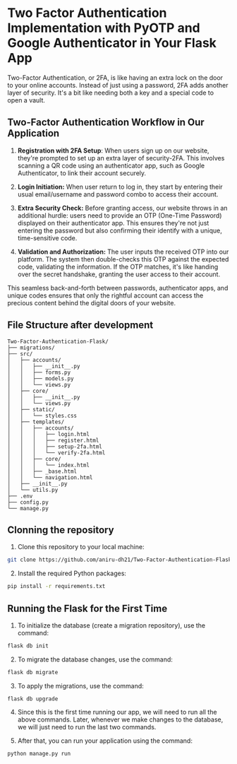 # Two Factor Authentication Implementation with PyOTP and Google Authenticator in Your Flask App

Two-Factor Authentication, or 2FA, is like having an extra lock on the door to your online accounts. Instead of just using a password, 2FA adds another layer of security. It's a bit like needing both a key and a special code to open a vault.

## Two-Factor Authentication Workflow in Our Application

1. **Registration with 2FA Setup**: When users sign up on our website, they're prompted to set up an extra layer of security-2FA. This involves scanning a QR code using an authenticator app, such as Google Authenticator, to link their account securely.

2. **Login Initiation:** When user return to log in, they start by entering their usual email/username and password combo to access their account.

3. **Extra Security Check:** Before granting access, our website throws in an additional hurdle: users need to provide an OTP (One-Time Password) displayed on their authenticator app. This ensures they're not just entering the password but also confirming their identify with a unique, time-sensitive code.

4. **Validation and Authorization:** The user inputs the received OTP into our platform. The system then double-checks this OTP against the expected code, validating the information. If the OTP matches, it's like handing over the secret handshake, granting the user access to their account.

This seamless back-and-forth between passwords, authenticator apps, and unique codes ensures that only the rightful account can access the precious content behind the digital doors of your website.

## File Structure after development

```
Two-Factor-Authentication-Flask/
├── migrations/
├── src/
│   ├── accounts/
│   │   ├── __init__.py
│   │   ├── forms.py
│   │   ├── models.py
│   │   └── views.py
│   ├── core/
│   │   ├── __init__.py
│   │   └── views.py
│   ├── static/
│   │   └── styles.css
│   ├── templates/
│   │   ├── accounts/
│   │   │   ├── login.html
│   │   │   ├── register.html
│   │   │   ├── setup-2fa.html
│   │   │   └── verify-2fa.html
│   │   ├── core/
│   │   │   └── index.html
│   │   ├── _base.html
│   │   └── navigation.html
│   ├── __init__.py
│   └── utils.py
├── .env
├── config.py
└── manage.py
```

## Clonning the repository 

1. Clone this repository to your local machine:

```bash
git clone https://github.com/aniru-dh21/Two-Factor-Authentication-Flask.git
```

2. Install the required Python packages:

```bash
pip install -r requirements.txt
```

## Running the Flask for the First Time

1. To initialize the database (create a migration repository), use the command:
```python
flask db init
```

2. To migrate the database changes, use the command:
```python
flask db migrate
```

3. To apply the migrations, use the command:
```
flask db upgrade
```

4. Since this is the first time running our app, we will need to run all the above commands. Later, whenever we make changes to the database, we will just need to run the last two commands. 

5. After that, you can run your application using the command:
```python
python manage.py run
```
